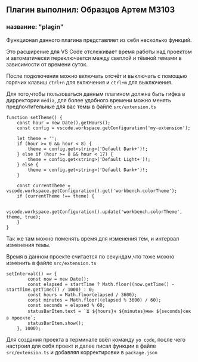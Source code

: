 ## Плагин выполнил: Образцов Артем М3103
### название: "plagin"
Функционал данного плагина представляет из себя несколько функций.

Это расширение для VS Code отслеживает время работы над проектом и автоматически переключается между светлой и тёмной темами в зависимости от времени суток.

После подключения можно включать отсчёт и выключать с помощью горячих клавиш ```ctrl+n``` для включения и ```ctrl+m``` для выключения.

Для того,чтобы пользоваться данным плагином должна быть гифка в дирректории ` media `, для более удобного времени можно менять предпочтительные для вас темы в файле `src/extension.ts` 
```
function setTheme() {
    const hour = new Date().getHours();
    const config = vscode.workspace.getConfiguration('my-extension');

    let theme = '';
    if (hour >= 0 && hour < 8) {
        theme = config.get<string>('Default Dark+')!;
    } else if (hour >= 8 && hour < 17) {
        theme = config.get<string>('Default Light+')!;
    } else {
        theme = config.get<string>('Default Dark+')!;
    }

    const currentTheme = vscode.workspace.getConfiguration().get('workbench.colorTheme');
    if (currentTheme !== theme) {

        vscode.workspace.getConfiguration().update('workbench.colorTheme', theme, true);
    }
}
 ```
Так же там можно поменять время для изменения тем, и интервал изменения темы.

Время в данном проекте считается по секундам,что тоже можно изменить в  файле `src/extension.ts` 
```
setInterval(() => {
        const now = new Date();
        const elapsed = startTime ? Math.floor((now.getTime() - startTime.getTime()) / 1000) : 0;
        const hours = Math.floor(elapsed / 3600);
        const minutes = Math.floor((elapsed % 3600) / 60);
        const seconds = elapsed % 60; 
        statusBarItem.text = `⏳ ${hours}ч ${minutes}мин ${seconds}сек в проекте`;
        statusBarItem.show();
    }, 1000); 
```
 Для создания проекта в терминале ввёл команду `yo code`, после чего настроил для себя проект и далее писал функции в файле `src/extension.ts` и добавлял корректировки в `package.json`
